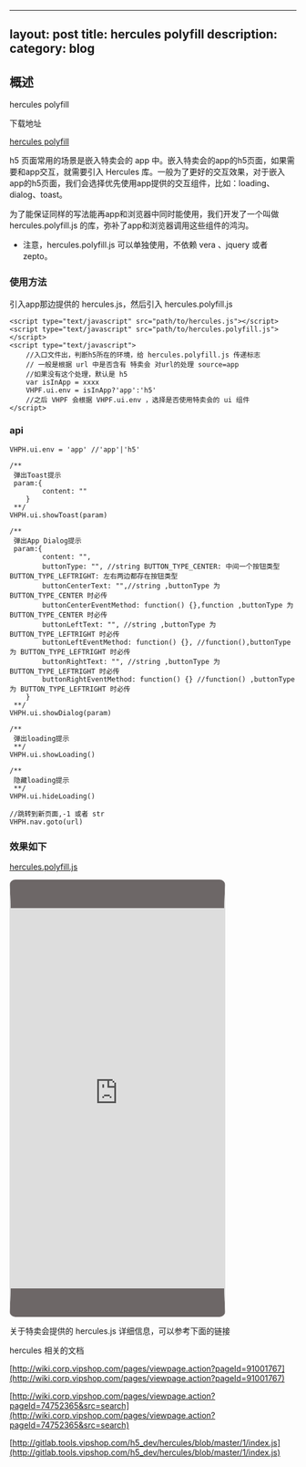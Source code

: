 
---
layout: post
title: hercules polyfill 
description: 
category: blog
---


## 概述

hercules polyfill 

下载地址

[hercules polyfill](http://wikieswan.github.io/vera3/build/hercules.polyfill.js)


h5 页面常用的场景是嵌入特卖会的 app 中。嵌入特卖会的app的h5页面，如果需要和app交互，就需要引入 Hercules 库。一般为了更好的交互效果，对于嵌入app的h5页面，我们会选择优先使用app提供的交互组件，比如：loading、dialog、toast。

为了能保证同样的写法能再app和浏览器中同时能使用，我们开发了一个叫做 hercules.polyfill.js 的库，弥补了app和浏览器调用这些组件的鸿沟。 

- 注意，hercules.polyfill.js 可以单独使用，不依赖 vera 、jquery 或者 zepto。



### 使用方法

引入app那边提供的 hercules.js，然后引入 hercules.polyfill.js

	<script type="text/javascript" src="path/to/hercules.js"></script>
	<script type="text/javascript" src="path/to/hercules.polyfill.js"></script>
	<script type="text/javascript">
		//入口文件出，判断h5所在的环境，给 hercules.polyfill.js 传递标志
		// 一般是根据 url 中是否含有 特卖会 对url的处理 source=app
		//如果没有这个处理，默认是 h5
		var isInApp = xxxx 
		VHPF.ui.env = isInApp?'app':'h5'
		//之后 VHPF 会根据 VHPF.ui.env ，选择是否使用特卖会的 ui 组件
	</script>


### api

	VHPH.ui.env = 'app' //'app'|'h5'

	/**
	 弹出Toast提示
	 param:{
		    content: ""
		}
	 **/
	VHPH.ui.showToast(param)

	/**
	 弹出App Dialog提示
	 param:{
		    content: "",
		    buttonType: "", //string BUTTON_TYPE_CENTER: 中间一个按钮类型  BUTTON_TYPE_LEFTRIGHT: 左右两边都存在按钮类型
		    buttonCenterText: "",//string ,buttonType 为 BUTTON_TYPE_CENTER 时必传
		    buttonCenterEventMethod: function() {},function ,buttonType 为 BUTTON_TYPE_CENTER 时必传
		    buttonLeftText: "", //string ,buttonType 为 BUTTON_TYPE_LEFTRIGHT 时必传
		    buttonLeftEventMethod: function() {}, //function(),buttonType 为 BUTTON_TYPE_LEFTRIGHT 时必传
		    buttonRightText: "", //string ,buttonType 为 BUTTON_TYPE_LEFTRIGHT 时必传
		    buttonRightEventMethod: function() {} //function() ,buttonType 为 BUTTON_TYPE_LEFTRIGHT 时必传
		}
	 **/
	VHPH.ui.showDialog(param)

	/**
	 弹出loading提示
	 **/
	VHPH.ui.showLoading()

	/**
	 隐藏loading提示
	 **/
	VHPH.ui.hideLoading()

	//跳转到新页面,-1 或者 str
	VHPH.nav.goto(url)


### 效果如下

[hercules.polyfill.js](http://wikieswan.github.io/vera3/example/index.html#herculespolyfill)

<iframe src="http://wikieswan.github.io/vera3/example/index.html#herculespolyfill"
 style="width:375px; height: 667px;border: 2px solid #ddd;border-bottom: 50px solid #6D6767;border-top: 50px solid #6D6767;border-radius: 10px;"></iframe>

 

关于特卖会提供的 hercules.js 详细信息，可以参考下面的链接


hercules 相关的文档

[http://wiki.corp.vipshop.com/pages/viewpage.action?pageId=91001767](http://wiki.corp.vipshop.com/pages/viewpage.action?pageId=91001767)

[http://wiki.corp.vipshop.com/pages/viewpage.action?pageId=74752365&src=search](http://wiki.corp.vipshop.com/pages/viewpage.action?pageId=74752365&src=search)

[http://gitlab.tools.vipshop.com/h5_dev/hercules/blob/master/1/index.js](http://gitlab.tools.vipshop.com/h5_dev/hercules/blob/master/1/index.js)